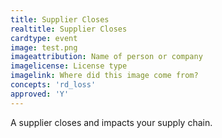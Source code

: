 ```yaml
---
title: Supplier Closes
realtitle: Supplier Closes
cardtype: event
image: test.png
imageattribution: Name of person or company
imagelicense: License type
imagelink: Where did this image come from?
concepts: 'rd_loss'
approved: 'Y'
---
```


A supplier closes and impacts your supply chain.

